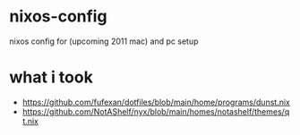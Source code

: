 # nixos-config
nixos config for (upcoming 2011 mac) and pc setup
# what i took
* https://github.com/fufexan/dotfiles/blob/main/home/programs/dunst.nix
* https://github.com/NotAShelf/nyx/blob/main/homes/notashelf/themes/qt.nix



